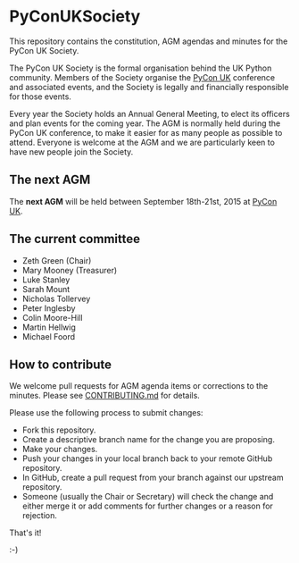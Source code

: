 # PyConUKSociety

This repository contains the constitution, AGM agendas and minutes for the PyCon UK Society.

The PyCon UK Society is the formal organisation behind the UK Python community.
Members of the Society organise the [PyCon UK](http://pyconuk.org/) conference and associated events, and the Society is legally and financially responsible for those events.

Every year the Society holds an Annual General Meeting, to elect its officers and plan events for the coming year.
The AGM is normally held during the PyCon UK conference, to make it easier for as many people as possible to attend.
Everyone is welcome at the AGM and we are particularly keen to have new people join the Society.

## The next AGM

The **next AGM** will be held between September 18th-21st, 2015 at [PyCon UK](http://pyconuk.org/).

## The current committee

 * Zeth Green (Chair)
 * Mary Mooney (Treasurer)
 * Luke Stanley
 * Sarah Mount
 * Nicholas Tollervey
 * Peter Inglesby
 * Colin Moore-Hill
 * Martin Hellwig
 * Michael Foord

## How to contribute

We welcome pull requests for AGM agenda items or corrections to the minutes.
Please see [CONTRIBUTING.md](CONTRIBUTING.md) for details.

Please use the following process to submit changes:

* Fork this repository.
* Create a descriptive branch name for the change you are proposing.
* Make your changes.
* Push your changes in your local branch back to your remote GitHub repository.
* In GitHub, create a pull request from your branch against our upstream repository.
* Someone (usually the Chair or Secretary) will check the change and either merge it or add comments for further changes or a reason for rejection.

That's it!

:-)
